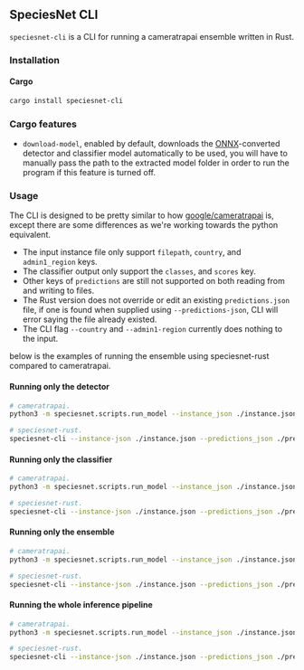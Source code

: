 ## SpeciesNet CLI

`speciesnet-cli` is a CLI for running a cameratrapai ensemble written in Rust.

### Installation

#### Cargo

```bash
cargo install speciesnet-cli
```

### Cargo features

- `download-model`, enabled by default, downloads the [ONNX](https://onnx.ai)-converted detector and classifier model automatically to be used, you will have to manually pass the path to the extracted model folder in order to run the program if this feature is turned off.

### Usage

The CLI is designed to be pretty similar to how [google/cameratrapai](https://github.com/google/cameratrapai) is, except there are some differences as we're working towards the python equivalent.

- The input instance file only support `filepath`, `country`, and `admin1_region` keys.
- The classifier output only support the `classes`, and `scores` key.
- Other keys of `predictions` are still not supported on both reading from and writing to files.
- The Rust version does not override or edit an existing `predictions.json` file, if one is found when supplied using `--predictions-json`, CLI will error saying the file already existed.
- The CLI flag `--country` and `--admin1-region` currently does nothing to the input.

below is the examples of running the ensemble using speciesnet-rust compared to cameratrapai.

#### Running only the detector

```bash
# cameratrapai.
python3 -m speciesnet.scripts.run_model --instance_json ./instance.json --predictions_json ./predictions.json --detector-only

# speciesnet-rust.
speciesnet-cli --instance-json ./instance.json --predictions_json ./predictions.json --detector-only
```

#### Running only the classifier

```bash
# cameratrapai.
python3 -m speciesnet.scripts.run_model --instance_json ./instance.json --predictions_json ./predictions.json --classifier-only

# speciesnet-rust.
speciesnet-cli --instance-json ./instance.json --predictions_json ./predictions.json --classifier-only
```

#### Running only the ensemble

```bash
# cameratrapai.
python3 -m speciesnet.scripts.run_model --instance_json ./instance.json --predictions_json ./predictions.json --ensemble-only

# speciesnet-rust.
speciesnet-cli --instance-json ./instance.json --predictions_json ./predictions.json --ensemble-only
```

#### Running the whole inference pipeline

```bash
# cameratrapai.
python3 -m speciesnet.scripts.run_model --instance_json ./instance.json --predictions_json ./predictions.json

# speciesnet-rust.
speciesnet-cli --instance-json ./instance.json --predictions_json ./predictions.json
```
